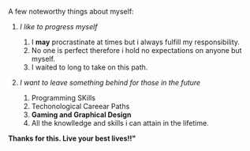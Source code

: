 A few noteworthy things about myself:

1. _I like to progress myself_
     1. I **may** procrastinate at times but i always fulfill my responsibility.
     2. No one is perfect therefore i hold no expectations on anyone but myself.
     3. I waited to long to take on this path.

2. _I want to leave something behind for those in the future_

    1. Programming SKills
    2. Techonological Careear Paths
   3. **Gaming and Graphical Design**
    4. All the knowlledge and skills i can attain in the lifetime.
  
**Thanks for this. Live your best lives!!"**
